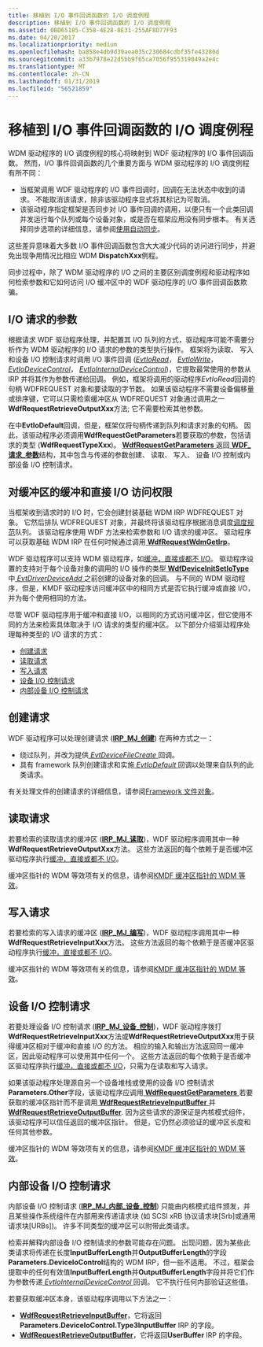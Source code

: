 ```yaml
---
title: 移植到 I/O 事件回调函数的 I/O 调度例程
description: 移植到 I/O 事件回调函数的 I/O 调度例程
ms.assetid: 0BD65185-C358-4E28-8E31-255AF8D77F93
ms.date: 04/20/2017
ms.localizationpriority: medium
ms.openlocfilehash: ba858e4db9d39aea035c230684cdbf35fe43280d
ms.sourcegitcommit: a33b7978e22d5bb9f65ca7056f955319049a2e4c
ms.translationtype: MT
ms.contentlocale: zh-CN
ms.lasthandoff: 01/31/2019
ms.locfileid: "56521859"
---
```

# <a name="porting-io-dispatch-routines-to-io-event-callback-functions"></a>移植到 I/O 事件回调函数的 I/O 调度例程


WDM 驱动程序的 I/O 调度例程的核心将映射到 WDF 驱动程序的 I/O 事件回调函数。 然而，I/O 事件回调函数的几个重要方面与 WDM 驱动程序的 I/O 调度例程有所不同：

-   当框架调用 WDF 驱动程序的 I/O 事件回调时，回调在无法状态中收到的请求。 不能取消该请求，除非该驱动程序显式将其标记为可取消。
-   该驱动程序指定框架是否同步对 I/O 事件回调的调用，以便只有一个此类回调并发运行每个队列或每个设备对象，或是否在框架应用没有同步根本。 有关选择同步选项的详细信息，请参阅[使用自动同步](using-automatic-synchronization.md)。

这些差异意味着大多数 I/O 事件回调函数包含大大减少代码的访问进行同步，并避免出现争用情况比相应 WDM **DispatchXxx**例程。

同步过程中，除了 WDM 驱动程序的 I/O 之间的主要区别调度例程和驱动程序如何检索参数和它如何访问 I/O 缓冲区中的 WDF 驱动程序的 I/O 事件回调函数欺骗。

## <a name="parameters-for-io-requests"></a>I/O 请求的参数


根据请求 WDF 驱动程序处理，并配置其 I/O 队列的方式，驱动程序可能不需要分析作为 WDM 驱动程序的 I/O 请求的参数的类型执行操作。 框架将为读取、 写入和设备 I/O 控制请求时调用 I/O 事件回调 ([*EvtIoRead*](https://msdn.microsoft.com/library/windows/hardware/ff541776)， [ *EvtIoWrite*](https://msdn.microsoft.com/library/windows/hardware/ff541813)，[ *EvtIoDeviceControl*](https://msdn.microsoft.com/library/windows/hardware/ff541758)， [ *EvtIoInternalDeviceControl*](https://msdn.microsoft.com/library/windows/hardware/ff541768))，它提取最常使用的参数从 IRP 并将其作为参数传递给回调。 例如，框架将调用的驱动程序*EvtIoRead*回调的句柄 WDFREQUEST 对象和要读取的字节数。 如果该驱动程序不需要设备偏移量或排序键，它可以只需检索缓冲区从 WDFREQUEST 对象通过调用之一**WdfRequestRetrieveOutputXxx**方法; 它不需要检索其他参数。

在中**EvtIoDefault**回调，但是，框架仅将句柄传递到队列和请求对象的句柄。 因此，该驱动程序必须调用**WdfRequestGetParameters**若要获取的参数，包括请求的类型 (**WdfRequestTypeXxx**)。 [**WdfRequestGetParameters** ](https://msdn.microsoft.com/library/windows/hardware/ff549969)返回[ **WDF\_请求\_参数**](https://msdn.microsoft.com/library/windows/hardware/ff552472)结构，其中包含与传递的参数创建、 读取、 写入、 设备 I/O 控制或内部设备 I/O 控制请求。

## <a name="access-to-buffers-for-buffered-and-direct-io"></a>对缓冲区的缓冲和直接 I/O 访问权限


当框架收到请求时的 I/O 时，它会创建封装基础 WDM IRP WDFREQUEST 对象。 它然后排队 WDFREQUEST 对象，并最终将该驱动程序根据消息调度[调度规范](dispatching-methods-for-i-o-requests.md)队列。 该驱动程序使用 WDF 方法来检索参数和 I/O 请求的缓冲区。 驱动程序可以获取基础 WDM IRP 在任何时候通过调用[ **WdfRequestWdmGetIrp**](https://msdn.microsoft.com/library/windows/hardware/ff550037)。

WDF 驱动程序可以支持 WDM 驱动程序，如[缓冲，直接或都不 I/O](https://msdn.microsoft.com/library/windows/hardware/ff540701)。 驱动程序设置的支持对于每个设备对象的调用的 I/O 操作的类型[ **WdfDeviceInitSetIoType** ](https://msdn.microsoft.com/library/windows/hardware/ff546128)中[ *EvtDriverDeviceAdd* ](https://msdn.microsoft.com/library/windows/hardware/ff541693)之前创建的设备对象的回调。 与不同的 WDM 驱动程序，但是，KMDF 驱动程序访问缓冲区中的相同方式是否它执行缓冲或直接 I/O，并为每个使用相同的方法。

尽管 WDF 驱动程序用于缓冲和直接 I/O，以相同的方式访问缓冲区，但它使用不同的方法来检索具体取决于 I/O 请求的类型的缓冲区。 以下部分介绍驱动程序处理每种类型的 I/O 请求的方式：

-   [创建请求](#create-requests)
-   [读取请求](#read-requests)
-   [写入请求](#write-requests)
-   [设备 I/O 控制请求](#device-i-o-requests)
-   [内部设备 I/O 控制请求](#int-dev-i-o)

## <a name="create-requests"></a>创建请求


WDF 驱动程序可以处理创建请求 ([**IRP\_MJ\_创建**](https://msdn.microsoft.com/library/windows/hardware/ff550729)) 在两种方式之一：

-   绕过队列，并改为提供[ *EvtDeviceFileCreate* ](https://msdn.microsoft.com/library/windows/hardware/ff540868)回调。
-   具有 framework 队列创建请求和实施[ *EvtIoDefault* ](https://msdn.microsoft.com/library/windows/hardware/ff541757)回调以处理来自队列的此类请求。

有关处理文件的创建请求的详细信息，请参阅[Framework 文件对象](framework-file-objects.md#creating-or-opening-a-file)。

## <a name="read-requests"></a>读取请求


若要检索的读取请求的缓冲区 ([**IRP\_MJ\_读取**](https://msdn.microsoft.com/library/windows/hardware/ff550794))，WDF 驱动程序调用其中一种**WdfRequestRetrieveOutputXxx**方法。 这些方法返回的每个依赖于是否缓冲区驱动程序执行[缓冲，直接或都不 I/O](https://msdn.microsoft.com/library/windows/hardware/ff540701)。

缓冲区指针的 WDM 等效项有关的信息，请参阅[KMDF 缓冲区指针的 WDM 等效](wdm-equivalents-for-kmdf-buffer-pointers.md#read)。

## <a name="write-requests"></a>写入请求


若要检索的写入请求的缓冲区 ([**IRP\_MJ\_编写**](https://msdn.microsoft.com/library/windows/hardware/ff550819))，WDF 驱动程序调用其中一种**WdfRequestRetrieveInputXxx**方法。 这些方法返回的每个依赖于是否缓冲区驱动程序执行[缓冲，直接或都不 I/O](https://msdn.microsoft.com/library/windows/hardware/ff540701)。

缓冲区指针的 WDM 等效项有关的信息，请参阅[KMDF 缓冲区指针的 WDM 等效](wdm-equivalents-for-kmdf-buffer-pointers.md#write)。

## <a name="device-io-control-requests"></a>设备 I/O 控制请求


若要处理设备 I/O 控制请求 ([**IRP\_MJ\_设备\_控制**](https://msdn.microsoft.com/library/windows/hardware/ff550744))，WDF 驱动程序拨打**WdfRequestRetrieveInputXxx**方法或**WdfRequestRetrieveOutputXxx**用于获得缓冲区相对于缓冲和直接 I/O 的方法。 相应的输入和输出方法返回同一缓冲区，因此驱动程序可以使用其中任何一个。 这些方法返回的每个依赖于是否缓冲区驱动程序执行[缓冲，直接或都不 I/O](https://msdn.microsoft.com/library/windows/hardware/ff540701)，只需为在读取和写入请求。

如果该驱动程序处理源自另一个设备堆栈或使用的设备 I/O 控制请求**Parameters.Other**字段，该驱动程序应调用[ **WdfRequestGetParameters** ](https://msdn.microsoft.com/library/windows/hardware/ff549969)若要获取的缓冲区指针而不是调用[ **WdfRequestRetrieveInputBuffer** ](https://msdn.microsoft.com/library/windows/hardware/ff550014)并[ **WdfRequestRetrieveOutputBuffer**](https://msdn.microsoft.com/library/windows/hardware/ff550018). 因为这些请求的源保证是内核模式组件，该驱动程序可以信任返回的缓冲区指针。 但是，它仍然必须验证的缓冲区长度和任何其他参数。

缓冲区指针的 WDM 等效项有关的信息，请参阅[KMDF 缓冲区指针的 WDM 等效](wdm-equivalents-for-kmdf-buffer-pointers.md#device-control)。

## <a name="internal-device-io-control-requests"></a>内部设备 I/O 控制请求


内部设备 I/O 控制请求 ([**IRP\_MJ\_内部\_设备\_控制**](https://msdn.microsoft.com/library/windows/hardware/ff550766)) 只能由内核模式组件颁发，并且某些操作系统组件在内部用来传递请求块 (如 SCSI xRB 协议请求块\[Srb\]或通用请求块\[URBs\])。 许多不同类型的缓冲区可以附带此类请求。

检索并解释内部设备 I/O 控制请求的参数可能存在问题。 出现问题，因为某些此类请求将传递在长度**InputBufferLength**并**OutputBufferLength**的字段**Parameters.DeviceIoControl**结构的 WDM IRP，但一些不适用。 不过，框架会提取中的任何有效值**InputBufferLength**并**OutputBufferLength**字段并将它们作为参数传递[ *EvtIoInternalDeviceControl* ](https://msdn.microsoft.com/library/windows/hardware/ff541768)回调。 它不执行任何内部验证这些值。

若要获取缓冲区本身，该驱动程序调用以下方法之一：

-   [**WdfRequestRetrieveInputBuffer**](https://msdn.microsoft.com/library/windows/hardware/ff550014)，它将返回**Parameters.DeviceIoControl.Type3InputBuffer** IRP 的字段。
-   [**WdfRequestRetrieveOutputBuffer**](https://msdn.microsoft.com/library/windows/hardware/ff550018)，它将返回**UserBuffer** IRP 的字段。

 

 





